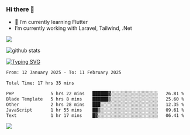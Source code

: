 ### Hi there 👋
- 🌱 I’m currently learning Flutter
-  I’m currently working with Laravel, Tailwind, .Net

[![](https://visitcount.itsvg.in/api?id=alvnfaiz&label=Profile%20Views&color=5&icon=6&pretty=true)](https://visitcount.itsvg.in)


![github stats](https://github-readme-stats.vercel.app/api?username=alvnfaiz&show_icons=true)


[![Typing SVG](http://readme-typing-svg.herokuapp.com?font=Montserrat&color=%2336BCF7&duration=4000&center=true&lines=Alvin+Faiz;Fullstack+Developer;PHP%2C+Java%2C+Javascript%2C+Python;Laravel%2C+Vue%202%2C+Tailwind%2C+Bootstrap)](https://git.io/typing-svg)

<!--[![Alvnfaiz wakatime stats](https://github-readme-stats.vercel.app/api/wakatime?username=alvnfaiz&layout=compact&theme=dracula)](https://github.com/anuraghazra/github-readme-stats)

<!--START_SECTION:waka-->

```txt
From: 12 January 2025 - To: 11 February 2025

Total Time: 17 hrs 35 mins

PHP              5 hrs 22 mins   ██████▓░░░░░░░░░░░░░░░░░░   26.81 %
Blade Template   5 hrs 8 mins    ██████▒░░░░░░░░░░░░░░░░░░   25.60 %
Other            2 hrs 28 mins   ███░░░░░░░░░░░░░░░░░░░░░░   12.35 %
JavaScript       1 hr 55 mins    ██▒░░░░░░░░░░░░░░░░░░░░░░   09.61 %
Text             1 hr 17 mins    █▓░░░░░░░░░░░░░░░░░░░░░░░   06.41 %
```

<!--END_SECTION:waka-->

  <!-- Change the `github-readme-stats.anuraghazra1.vercel.app` to `github-readme-stats.vercel.app`  -->
  <img align="center" src="https://github-readme-stats.anuraghazra1.vercel.app/api/top-langs/?username=alvnfaiz&layout=compact" />
<!--
**alvnfaiz/alvnfaiz** is a ✨ _special_ ✨ repository because its `README.md` (this file) appears on your GitHub profile.

Here are some ideas to get you started:

- 🔭 I’m currently working on ...
- 🌱 I’m currently learning ...
- 👯 I’m looking to collaborate on ...
- 🤔 I’m looking for help with ...
- 💬 Ask me about ...
- 📫 How to reach me: ...
- 😄 Pronouns: ...
- ⚡ Fun fact: ...
-->


